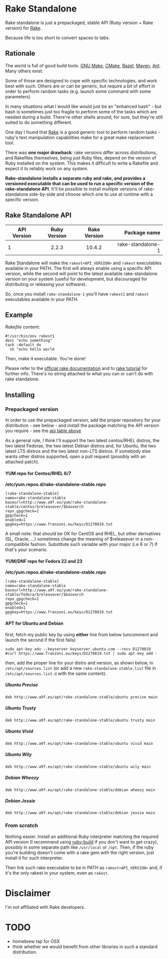 # Rake Standalone

Rake standalone is just a prepackaged, stable API (Ruby version + Rake version) for [Rake](https://github.com/ruby/rake).

Because life is too short to convert spaces to tabs.

## Rationale

The world is full of good build tools. [GNU Make](https://www.gnu.org/software/make/), [CMake](https://cmake.org/),
[Bazel](http://bazel.io/), [Maven](https://maven.apache.org/), [Ant](http://ant.apache.org/). Many others exist.

Some of those are designed to cope with specific technologies, and work best with such. Others are or can be generic,
but require a bit of effort in order to perform random tasks (e.g. launch some command with some parameters)

In many situations what I would like would just be an "enhanced bash" - but bash is sometimes just too fragile
to perform some of the tasks which are needed during a build.
There're other shells around, for sure, but they're still suited to do something different.

One day I found that [Rake](https://github.com/ruby/rake) is a good generic tool to perform random tasks -
ruby's text manipulation capabilities make for a great make replacement tool.

There was **one major drawback**: rake versions differ across distributions, and Rakefiles themselves,
being just Ruby files, depend on the version of Ruby installed on the system. This makes it difficult
to write a Rakefile and expect it to reliably work on any system.

**Rake-standalone installs a separate ruby and rake, and provides a versioned executable that can be used
to run a specific version of the rake-standalone API**. It'll be possible to install multiple versions of rake-standalone
side-by-side and choose which one to use at runtime with a specific version.

## Rake Standalone API

| API Version        | Ruby Version           | Rake Version | Package name |
| --- |:---:|:---:|---:|
| 1     | 2.2.3 | 10.4.2 | rake-standalone-1 |

Rake Standalone will make the ```rakest<API_VERSION>``` and
```rakest``` executables available in your PATH. The first will always
enable using a specific API version, while the second will point to the
latest available rake-standalone version on your system (useful for development, but discouraged for distributing or releasing your software).

So, once you install ```rake-standalone-1``` you'll have ```rakest1``` and ```rakest``` executables available in your PATH.


## Example

*Rakefile* content:
```
#!/usr/bin/env rakest1
desc "echo something"
task :default do
  sh "echo hello world
```

Then, make it executable. You're done!

Please refer to the [official rake documentation](http://docs.seattlerb.org/rake/) and to
[rake tutorial](http://jasonseifer.com/2010/04/06/rake-tutorial)
for further info. There's no string attached to what you can or can't
do with rake standalone.

## Installing

### Prepackaged version

In order to use the prepackaged version, add the proper repository
for your distribution - see below - and install the package matching
the API version you require - see the [api table above](#rake-standalone-api)

As a general rule, I think I'll support the two latest
centos/RHEL distros, the two latest Fedoras, the two latest
Debian distros and, for Ubuntu, the two latest LTS distros
and the two latest non-LTS distros. If somebody else wants other distros supported, open a pull request (possibly with
  an attached patch).

#### YUM repo for Centos/RHEL 6/7

**/etc/yum.repos.d/rake-standalone-stable.repo**

```
[rake-standalone-stable]
name=rake-standalone-stable
baseurl=http://www.a9f.eu/yum/rake-standalone-stable/centos/$releasever/$basearch
repo_gpgcheck=1
gpgcheck=1
enabled=1
gpgkey=https://www.franzoni.eu/keys/D1270819.txt
```

A small note: that should be OK for CentOS and RHEL, but other
derivatives (SL, Oracle, ...) sometimes change the meaning of
$releasever in a non-compatibile fashion. Substitute such variable
with your major (i.e 6 or 7) if that's your scenario.

#### YUM/DNF repo for Fedora 22 and 23

**/etc/yum.repos.d/rake-standalone-stable.repo**

```
[rake-standalone-stable]
name=rake-standalone-stable
baseurl=http://www.a9f.eu/yum/rake-standalone-stable/fedora/$releasever/$basearch
repo_gpgcheck=1
gpgcheck=1
enabled=1
gpgkey=https://www.franzoni.eu/keys/D1270819.txt
```

#### APT for Ubuntu and Debian

first, fetch my public key by using **either** line from below (uncomment and launch the second if the first fails)

```
sudo apt-key adv --keyserver keyserver.ubuntu.com --recv D1270819
#curl https://www.franzoni.eu/keys/D1270819.txt | sudo apt-key add -
```


then, add the proper line for your distro and version, as shown below, in ```/etc/apt/sources.list``` (or add a new ```rake-standalone-stable.list``` file in ```/etc/apt/sources.list.d``` with the same content).

##### Ubuntu Precise

```
deb http://www.a9f.eu/apt/rake-standalone-stable/ubuntu precise main
```

##### Ubuntu Trusty

```
deb http://www.a9f.eu/apt/rake-standalone-stable/ubuntu trusty main
```

##### Ubuntu Vivid

```
deb http://www.a9f.eu/apt/rake-standalone-stable/ubuntu vivid main
```

##### Ubuntu Wily

```
deb http://www.a9f.eu/apt/rake-standalone-stable/ubuntu wily main
```

##### Debian Wheezy

```
deb http://www.a9f.eu/apt/rake-standalone-stable/debian wheezy main
```

##### Debian Jessie

```
deb http://www.a9f.eu/apt/rake-standalone-stable/debian jessie main
```

### From scratch

Nothing easier. Install an additional Ruby interpreter matching the required API version (I recommend using [ruby-build](https://github.com/sstephenson/ruby-build) if
you don't want to get crazy), possibly in some separate path
like ```/usr/local``` or ```/opt```. Then, if the ruby
you're building doesn't come with a rake gem with the right
version, just install it for such interpreter.

Then link such rake executable to be in PATH as ```rakest<API_VERSION>``` and, if it's the only rakest in your system, even as ```rakest```.

# Disclaimer

I'm not affiliated with Rake developers.

# TODO

* homebrew tap for OSX
* think whether we would benefit from other libraries in such a standard distribution.
